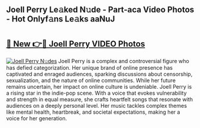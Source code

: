 ## Joell Perry Le𝚊ked N𝚞de - Part-aca Video Photos - Hot Onlyf𝚊ns Le𝚊ks aaNuJ

# <h2><a href="http://ab15921.deff.icu/?id=Joell+Perry">🔗 New 👉🔴 Joell Perry VIDEO Photos</a></h2>

[![Joell Perry N𝚞des](https://i.imgur.com/rIISA9y.gif)](http://ab15921.deff.icu/?id=Joell+Perry)
Joell Perry is a complex and controversial figure who has defied categorization. Her unique brand of online presence has captivated and enraged audiences, sparking discussions about censorship, sexualization, and the nature of online communities. While her future remains uncertain, her impact on online culture is undeniable. Joell Perry is a rising star in the indie-pop scene. With a voice that evokes vulnerability and strength in equal measure, she crafts heartfelt songs that resonate with audiences on a deeply personal level. Her music tackles complex themes like mental health, heartbreak, and societal expectations, making her a voice for her generation.
